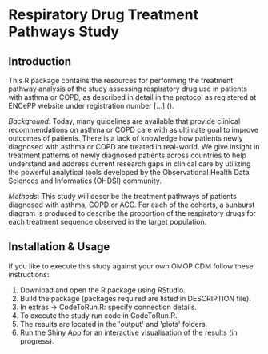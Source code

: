 # Respiratory Drug Treatment Pathways Study

## Introduction
This R package contains the resources for performing the treatment pathway analysis of the study assessing respiratory drug use in patients with asthma or COPD, as described in detail in the protocol as registered at ENCePP website under registration number [...] ().

*Background*:
Today, many guidelines are available that provide clinical recommendations on asthma or COPD care with as ultimate goal to improve outcomes of patients. There is a lack of knowledge how patients newly diagnosed with asthma or COPD are treated in real-world. We give insight in treatment patterns of newly diagnosed patients across countries to help understand and address current research gaps in clinical care by utilizing the powerful analytical tools developed by the Observational Health Data Sciences and Informatics (OHDSI) community. 

*Methods*: 
This study will describe the treatment pathways of patients diagnosed with asthma, COPD or ACO. For each of the cohorts, a sunburst diagram is produced to describe the proportion of the respiratory drugs for each treatment sequence observed in the target population. 

## Installation & Usage
If you like to execute this study against your own OMOP CDM follow these instructions:

1. Download and open the R package using RStudio. 
2. Build the package (packages required are listed in DESCRIPTION file).
3. In extras -> CodeToRun.R: specify connection details. 
4. To execute the study run code in CodeToRun.R. 
5. The results are located in the 'output' and 'plots' folders.
6. Run the Shiny App for an interactive visualisation of the results (in progress).